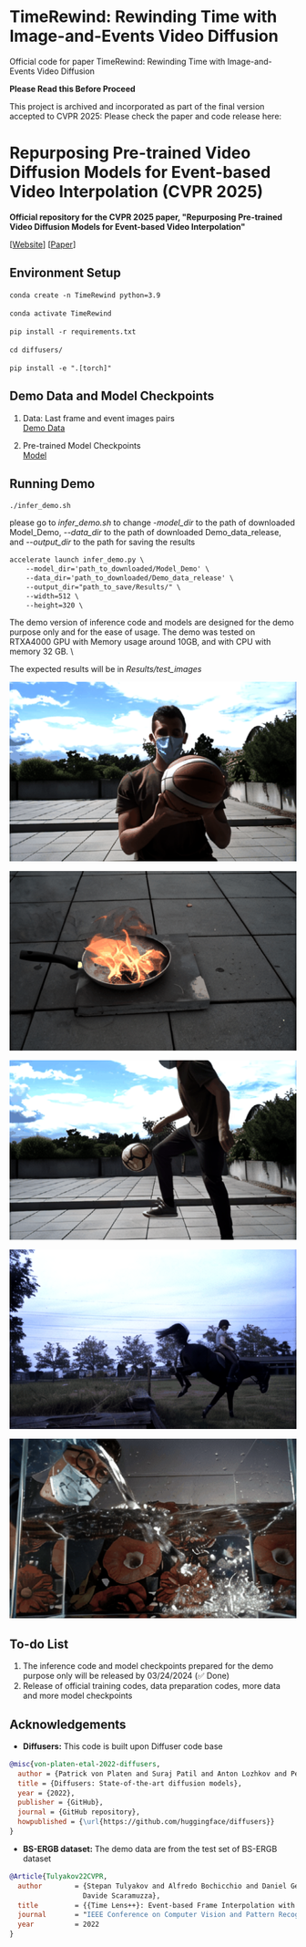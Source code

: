 # TimeRewind: Rewinding Time with Image-and-Events Video Diffusion
Official code for paper TimeRewind: Rewinding Time with Image-and-Events Video Diffusion


**Please Read this Before Proceed**

This project is archived and incorporated as part of the final version accepted to CVPR 2025: Please check the paper and code release here:
# Repurposing Pre-trained Video Diffusion Models for Event-based Video Interpolation (CVPR 2025)
**Official repository for the CVPR 2025 paper, "Repurposing Pre-trained Video Diffusion Models for Event-based Video Interpolation"**

\[[Website](https://vdm-evfi.github.io/)\] 
\[[Paper](https://arxiv.org/abs/2412.07761)\] 




## Environment Setup

```
conda create -n TimeRewind python=3.9

conda activate TimeRewind

pip install -r requirements.txt

cd diffusers/

pip install -e ".[torch]"
```

## Demo Data and Model Checkpoints
1. Data: Last frame and event images pairs \
[Demo Data](https://drive.google.com/file/d/1OY3yjqq33ifuXBpy09ljIbl_jAdw1AbN/view?usp=drive_link)


1. Pre-trained Model Checkpoints \
[Model](https://drive.google.com/file/d/151OY394bNbBwEJdO0zcouX-ph-x9Aqua/view?usp=drive_link)


## Running Demo

```
./infer_demo.sh
```

please go to *infer_demo.sh* to change *-model_dir* to the path of downloaded Model_Demo, *--data_dir* to the path of downloaded Demo_data_release, and *--output_dir* to the path for saving the results

```
accelerate launch infer_demo.py \
    --model_dir='path_to_downloaded/Model_Demo' \
    --data_dir='path_to_downloaded/Demo_data_release' \
    --output_dir="path_to_save/Results/" \
    --width=512 \
    --height=320 \
```


The demo version of inference code and models are designed for the demo purpose only and for the ease of usage. 
The demo was tested on RTXA4000 GPU with Memory usage around 10GB, and with CPU with memory 32 GB. \

The expected results will be in *Results/test_images*

![step_0000.gif](./Results/test_images/step_0000.gif)

![step_0001.gif](./Results/test_images/step_0001.gif)

![step_0002.gif](./Results/test_images/step_0002.gif)

![step_0003.gif](./Results/test_images/step_0003.gif)

![step_0004.gif](./Results/test_images/step_0004.gif)




## To-do List
1. The inference code and model checkpoints  prepared for the demo purpose only will be released by 03/24/2024 (✅ Done)
2. Release of official training codes, data preparation codes, more data and more model checkpoints 




## Acknowledgements
- **Diffusers:** This code is built upon Diffuser code base

```bibtex
@misc{von-platen-etal-2022-diffusers,
  author = {Patrick von Platen and Suraj Patil and Anton Lozhkov and Pedro Cuenca and Nathan Lambert and Kashif Rasul and Mishig Davaadorj and Thomas Wolf},
  title = {Diffusers: State-of-the-art diffusion models},
  year = {2022},
  publisher = {GitHub},
  journal = {GitHub repository},
  howpublished = {\url{https://github.com/huggingface/diffusers}}
}
```

- **BS-ERGB dataset:** The demo data are from the test set of BS-ERGB dataset
```bibtex
@Article{Tulyakov22CVPR,
  author        = {Stepan Tulyakov and Alfredo Bochicchio and Daniel Gehrig and Stamatios Georgoulis and Yuanyou Li and
                  Davide Scaramuzza},
  title         = {{Time Lens++}: Event-based Frame Interpolation with Non-linear Parametric Flow and Multi-scale Fusion},
  journal       = "IEEE Conference on Computer Vision and Pattern Recognition",
  year          = 2022
}
```



